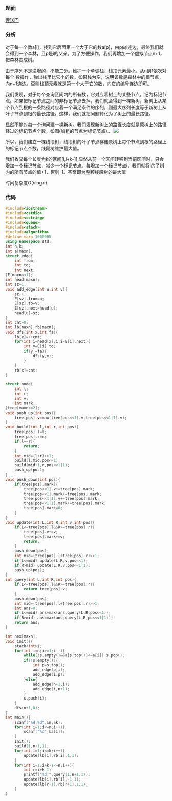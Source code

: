 ### 题面

[传送门](https://codeforces.com/contest/1132/problem/G)

### 分析

对于每一个数a[i]，找到它后面第一个大于它的数a[p]，由p向i连边，最终我们就会得到一个森林，且p是i的父亲。为了方便操作，我们再增加一个虚拟节点n+1，把森林变成树。

由于序列不是递增的，不能二分。维护一个单调栈，栈顶元素最小。从n到1依次对每个		   	数操作，弹出栈里比它小的数。如果栈为空，说明该数是森林中的根节点，向n+1连边。否则栈顶元素就是第一个大于它的数，向它的编号连边即可。

我们发现，对于每个查询区间内的所有数，它对应着树上的某些节点，记为标记节点。如果把标记节点之间的非标记节点去掉，我们就会得到一棵新树，新树上从某个节点到根的一条路径对应着一个满足条件的序列，则最大序列长度等于新树上从叶子节点到根的最长路径。这样，我们就把问题转化为了树上的最长路径。

显然不能对每一个询问建一棵新树。我们发现新树上的路径长度就是原树上的路径经过的标记节点个数，如图(加粗的节点为标记节点）。
![](https://i.loli.net/2019/03/09/5c834ad3d3cf1.png)



所以，我们建立一棵线段树，线段树的叶子节点存储原树上每个节点到根的路径上的标记节点个数，线段树维护最大值。

我们枚举每个长度为k的区间[i,i+k-1],显然从前一个区间转移到当前区间时，只会增加一个标记节点，减少一个标记节点。每增加一个标记节点i，我们就将i的子树内的所有节点的值+1，否则-1。答案即为整颗线段树的最大值

时间复杂度$O(n\log n)$

### 代码

```cpp
#include<iostream>
#include<cstdio>
#include<cstring>
#include<queue>
#include<stack>
#include<algorithm>
#define maxn 1000005
using namespace std;
int n,k;
int a[maxn]; 
struct edge{
	int from;
	int to;
	int next;
}E[maxn<<1];
int head[maxn];
int sz=1;
void add_edge(int u,int v){
	sz++;
	E[sz].from=u;
	E[sz].to=v;
	E[sz].next=head[u];
	head[u]=sz;
}
int cnt=0;
int lb[maxn],rb[maxn];
void dfs(int x,int fa){
	lb[x]=++cnt;
	for(int i=head[x];i;i=E[i].next){
		int y=E[i].to;
		if(y!=fa){
			dfs(y,x);
		}
	}
	rb[x]=cnt;
}

struct node{
	int l;
	int r;
	int v;
	int mark;
}tree[maxn<<2];
void push_up(int pos){
	tree[pos].v=max(tree[pos<<1].v,tree[pos<<1|1].v);
}
void build(int l,int r,int pos){
	tree[pos].l=l;
	tree[pos].r=r;
	if(l==r){
		return;
	}
	int mid=(l+r)>>1;
	build(l,mid,pos<<1);
	build(mid+1,r,pos<<1|1);
	push_up(pos);
}
void push_down(int pos){
	if(tree[pos].mark){
		tree[pos<<1].v+=tree[pos].mark;
		tree[pos<<1].mark+=tree[pos].mark;
		tree[pos<<1|1].v+=tree[pos].mark;
		tree[pos<<1|1].mark+=tree[pos].mark;
		tree[pos].mark=0;
	}
}
void update(int L,int R,int v,int pos){
	if(L<=tree[pos].l&&R>=tree[pos].r){
		tree[pos].v+=v;
		tree[pos].mark+=v;
		return;
	}
	push_down(pos);
	int mid=(tree[pos].l+tree[pos].r)>>1;
	if(L<=mid) update(L,R,v,pos<<1);
	if(R>mid) update(L,R,v,pos<<1|1);
	push_up(pos); 
}
int query(int L,int R,int pos){
	if(L<=tree[pos].l&&R>=tree[pos].r){
		return tree[pos].v;
	}
	push_down(pos);
	int mid=(tree[pos].l+tree[pos].r)>>1;
	int ans=0;
	if(L<=mid) ans=max(ans,query(L,R,pos<<1));
	if(R>mid) ans=max(ans,query(L,R,pos<<1|1));
	return ans;
}

int nex[maxn];
void init(){
	stack<int>s;
	for(int i=n;i>=1;i--){
		while(!s.empty()&&a[s.top()]<=a[i]) s.pop();
		if(!s.empty()){
			int p=s.top();
			add_edge(p,i);
			add_edge(i,p);
		}else{
			add_edge(n+1,i);
			add_edge(i,n+1);
		}
		s.push(i);
	}
	dfs(n+1,0);
}
int main(){
	scanf("%d %d",&n,&k);
	for(int i=1;i<=n;i++){
		scanf("%d",&a[i]);
	}
	init();
	build(1,n+1,1);
	for(int i=1;i<=k;i++){
		update(lb[i],rb[i],1,1);
	}
	for(int i=1;i+k-1<=n;i++){
		int r=i+k-1;
		printf("%d ",query(1,n+1,1));
		update(lb[i],rb[i],-1,1);
		update(lb[r+1],rb[r+1],1,1);
	}
}

```